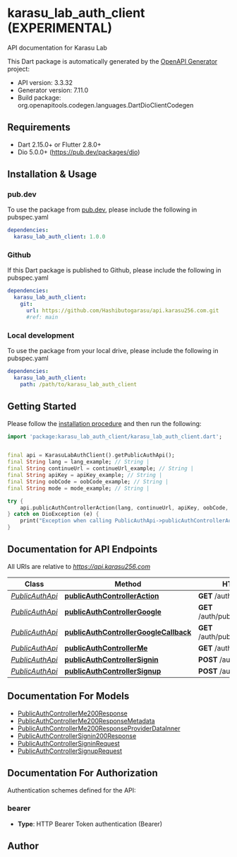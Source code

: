 # karasu_lab_auth_client (EXPERIMENTAL)
API documentation for Karasu Lab

This Dart package is automatically generated by the [OpenAPI Generator](https://openapi-generator.tech) project:

- API version: 3.3.32
- Generator version: 7.11.0
- Build package: org.openapitools.codegen.languages.DartDioClientCodegen

## Requirements

* Dart 2.15.0+ or Flutter 2.8.0+
* Dio 5.0.0+ (https://pub.dev/packages/dio)

## Installation & Usage

### pub.dev
To use the package from [pub.dev](https://pub.dev), please include the following in pubspec.yaml
```yaml
dependencies:
  karasu_lab_auth_client: 1.0.0
```

### Github
If this Dart package is published to Github, please include the following in pubspec.yaml
```yaml
dependencies:
  karasu_lab_auth_client:
    git:
      url: https://github.com/Hashibutogarasu/api.karasu256.com.git
      #ref: main
```

### Local development
To use the package from your local drive, please include the following in pubspec.yaml
```yaml
dependencies:
  karasu_lab_auth_client:
    path: /path/to/karasu_lab_auth_client
```

## Getting Started

Please follow the [installation procedure](#installation--usage) and then run the following:

```dart
import 'package:karasu_lab_auth_client/karasu_lab_auth_client.dart';


final api = KarasuLabAuthClient().getPublicAuthApi();
final String lang = lang_example; // String | 
final String continueUrl = continueUrl_example; // String | 
final String apiKey = apiKey_example; // String | 
final String oobCode = oobCode_example; // String | 
final String mode = mode_example; // String | 

try {
    api.publicAuthControllerAction(lang, continueUrl, apiKey, oobCode, mode);
} catch on DioException (e) {
    print("Exception when calling PublicAuthApi->publicAuthControllerAction: $e\n");
}

```

## Documentation for API Endpoints

All URIs are relative to *https://api.karasu256.com*

Class | Method | HTTP request | Description
------------ | ------------- | ------------- | -------------
[*PublicAuthApi*](doc/PublicAuthApi.md) | [**publicAuthControllerAction**](doc/PublicAuthApi.md#publicauthcontrolleraction) | **GET** /auth/public/action | 
[*PublicAuthApi*](doc/PublicAuthApi.md) | [**publicAuthControllerGoogle**](doc/PublicAuthApi.md#publicauthcontrollergoogle) | **GET** /auth/public/signin/google | 
[*PublicAuthApi*](doc/PublicAuthApi.md) | [**publicAuthControllerGoogleCallback**](doc/PublicAuthApi.md#publicauthcontrollergooglecallback) | **GET** /auth/public/callback/google | 
[*PublicAuthApi*](doc/PublicAuthApi.md) | [**publicAuthControllerMe**](doc/PublicAuthApi.md#publicauthcontrollerme) | **GET** /auth/public/me | 
[*PublicAuthApi*](doc/PublicAuthApi.md) | [**publicAuthControllerSignin**](doc/PublicAuthApi.md#publicauthcontrollersignin) | **POST** /auth/public/signin | 
[*PublicAuthApi*](doc/PublicAuthApi.md) | [**publicAuthControllerSignup**](doc/PublicAuthApi.md#publicauthcontrollersignup) | **POST** /auth/public/signup | 


## Documentation For Models

 - [PublicAuthControllerMe200Response](doc/PublicAuthControllerMe200Response.md)
 - [PublicAuthControllerMe200ResponseMetadata](doc/PublicAuthControllerMe200ResponseMetadata.md)
 - [PublicAuthControllerMe200ResponseProviderDataInner](doc/PublicAuthControllerMe200ResponseProviderDataInner.md)
 - [PublicAuthControllerSignin200Response](doc/PublicAuthControllerSignin200Response.md)
 - [PublicAuthControllerSigninRequest](doc/PublicAuthControllerSigninRequest.md)
 - [PublicAuthControllerSignupRequest](doc/PublicAuthControllerSignupRequest.md)


## Documentation For Authorization


Authentication schemes defined for the API:
### bearer

- **Type**: HTTP Bearer Token authentication (Bearer)


## Author



